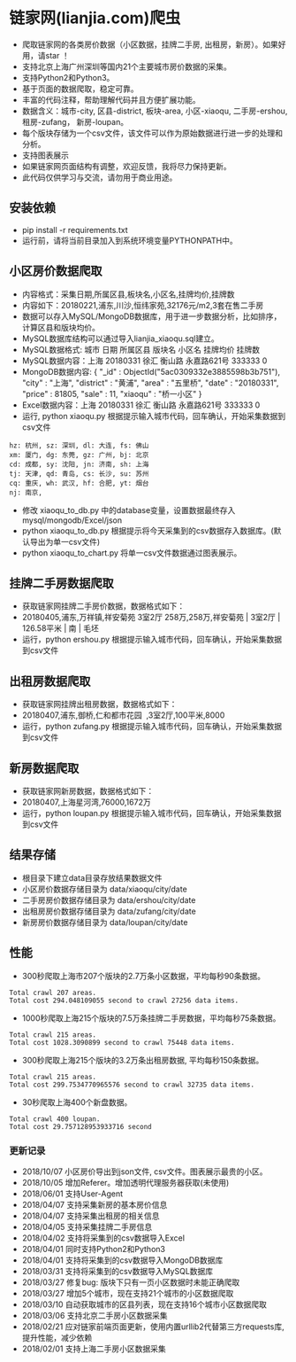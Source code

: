 # 链家网(lianjia.com)爬虫
- 爬取链家网的各类房价数据（小区数据，挂牌二手房, 出租房，新房）。如果好用，请star ！
- 支持北京上海广州深圳等国内21个主要城市房价数据的采集。
- 支持Python2和Python3。
- 基于页面的数据爬取，稳定可靠。
- 丰富的代码注释，帮助理解代码并且方便扩展功能。
- 数据含义：城市-city, 区县-district, 板块-area, 小区-xiaoqu, 二手房-ershou, 租房-zufang， 新房-loupan。
- 每个版块存储为一个csv文件，该文件可以作为原始数据进行进一步的处理和分析。
- 支持图表展示
- 如果链家网页面结构有调整，欢迎反馈，我将尽力保持更新。
- 此代码仅供学习与交流，请勿用于商业用途。

## 安装依赖
- pip install -r requirements.txt
- 运行前，请将当前目录加入到系统环境变量PYTHONPATH中。

## 小区房价数据爬取
- 内容格式：采集日期,所属区县,板块名,小区名,挂牌均价,挂牌数
- 内容如下：20180221,浦东,川沙,恒纬家苑,32176元/m2,3套在售二手房
- 数据可以存入MySQL/MongoDB数据库，用于进一步数据分析，比如排序，计算区县和版块均价。
- MySQL数据库结构可以通过导入lianjia_xiaoqu.sql建立。
- MySQL数据格式: 城市 日期 所属区县 版块名 小区名 挂牌均价 挂牌数
- MySQL数据内容：上海 20180331 徐汇 衡山路 永嘉路621号 333333 0
- MongoDB数据内容: { "_id" : ObjectId("5ac0309332e3885598b3b751"), "city" : "上海", "district" : "黄浦", "area" : "五里桥", "date" : "20180331", "price" : 81805, "sale" : 11, "xiaoqu" : "桥一小区" }
- Excel数据内容：上海 20180331 徐汇 衡山路 永嘉路621号 333333 0
- 运行, python xiaoqu.py 根据提示输入城市代码，回车确认，开始采集数据到csv文件
```
hz: 杭州, sz: 深圳, dl: 大连, fs: 佛山
xm: 厦门, dg: 东莞, gz: 广州, bj: 北京
cd: 成都, sy: 沈阳, jn: 济南, sh: 上海
tj: 天津, qd: 青岛, cs: 长沙, su: 苏州
cq: 重庆, wh: 武汉, hf: 合肥, yt: 烟台
nj: 南京, 
```
- 修改 xiaoqu_to_db.py 中的database变量，设置数据最终存入mysql/mongodb/Excel/json
- python xiaoqu_to_db.py 根据提示将今天采集到的csv数据存入数据库。(默认导出为单一csv文件)
- python xiaoqu_to_chart.py 将单一csv文件数据通过图表展示。

## 挂牌二手房数据爬取
- 获取链家网挂牌二手房价数据，数据格式如下：
- 20180405,浦东,万祥镇,祥安菊苑 3室2厅 258万,258万,祥安菊苑  | 3室2厅 | 126.58平米 | 南 | 毛坯
- 运行，python ershou.py 根据提示输入城市代码，回车确认，开始采集数据到csv文件


## 出租房数据爬取
- 获取链家网挂牌出租房数据，数据格式如下：
- 20180407,浦东,御桥,仁和都市花园  ,3室2厅,100平米,8000
- 运行，python zufang.py 根据提示输入城市代码，回车确认，开始采集数据到csv文件

## 新房数据爬取
- 获取链家网新房数据，数据格式如下：
- 20180407,上海星河湾,76000,1672万
- 运行，python loupan.py 根据提示输入城市代码，回车确认，开始采集数据到csv文件

## 结果存储
- 根目录下建立data目录存放结果数据文件
- 小区房价数据存储目录为 data/xiaoqu/city/date
- 二手房房价数据存储目录为 data/ershou/city/date
- 出租房房价数据存储目录为 data/zufang/city/date
- 新房房价数据存储目录为 data/loupan/city/date

## 性能
- 300秒爬取上海市207个版块的2.7万条小区数据，平均每秒90条数据。
```
Total crawl 207 areas.
Total cost 294.048109055 second to crawl 27256 data items.
```
- 1000秒爬取上海215个版块的7.5万条挂牌二手房数据，平均每秒75条数据。
```
Total crawl 215 areas.
Total cost 1028.3090899 second to crawl 75448 data items.
```
- 300秒爬取上海215个版块的3.2万条出租房数据, 平均每秒150条数据。
```
Total crawl 215 areas.
Total cost 299.7534770965576 second to crawl 32735 data items.
```
- 30秒爬取上海400个新盘数据。
```
Total crawl 400 loupan.
Total cost 29.757128953933716 second
```



### 更新记录
- 2018/10/07 小区房价导出到json文件, csv文件。图表展示最贵的小区。
- 2018/10/05 增加Referer。增加透明代理服务器获取(未使用)
- 2018/06/01 支持User-Agent
- 2018/04/07 支持采集新房的基本房价信息
- 2018/04/07 支持采集出租房的相关信息
- 2018/04/05 支持采集挂牌二手房信息
- 2018/04/02 支持将采集到的csv数据导入Excel
- 2018/04/01 同时支持Python2和Python3
- 2018/04/01 支持将采集到的csv数据导入MongoDB数据库
- 2018/03/31 支持将采集到的csv数据导入MySQL数据库
- 2018/03/27 修复bug: 版块下只有一页小区数据时未能正确爬取 
- 2018/03/27 增加5个城市，现在支持21个城市的小区数据爬取
- 2018/03/10 自动获取城市的区县列表，现在支持16个城市小区数据爬取
- 2018/03/06 支持北京二手房小区数据采集
- 2018/02/21 应对链家前端页面更新，使用内置urllib2代替第三方requests库,提升性能，减少依赖
- 2018/02/01 支持上海二手房小区数据采集